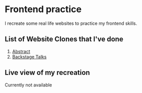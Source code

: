 # Frontend practice

I recreate some real life websites to practice my frontend skills.

## List of Website Clones that I've done

1. [Abstract](https://help.abstract.com/hc/en-us)
2. [Backstage Talks](https://backstagetalks.com/)

## Live view of my recreation

Currently not available
